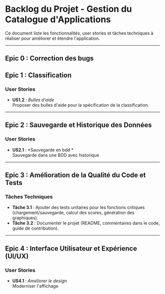 # Backlog du Projet - Gestion du Catalogue d'Applications

Ce document liste les fonctionnalités, user stories et tâches techniques à réaliser pour améliorer et étendre l'application.

---

## Epic 0 : Correction des bugs 

## Epic 1 : Classification 
### User Stories
- **US1.2** : *Bulles d'aide*  
  Proposer des bulles d'aide pour la spécification de la classification.

---

## Epic 2 : Sauvegarde et Historique des Données

### User Stories
- **US2.1** : *Sauvegarde en bdd *  
  Sauvegarde dans une BDD avec historique

---

## Epic 3 : Amélioration de la Qualité du Code et Tests

### Tâches Techniques
- **Tâche 3.1** : Ajouter des tests unitaires pour les fonctions critiques (chargement/sauvegarde, calcul des scores, génération des graphiques).
- **Tâche 3.2** : Documenter le projet (README, commentaires dans le code, guide de contribution).

---

## Epic 4 : Interface Utilisateur et Expérience (UI/UX)

### User Stories
- **US4.1** : *Améliorer le design*  
  Moderniser l'affichage
